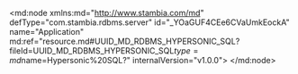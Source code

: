 <?xml version="1.0" encoding="UTF-8"?>
<md:node xmlns:md="http://www.stambia.com/md" defType="com.stambia.rdbms.server" id="_YOaGUF4CEe6CVaUmkEockA" name="Application" md:ref="resource.md#UUID_MD_RDBMS_HYPERSONIC_SQL?fileId=UUID_MD_RDBMS_HYPERSONIC_SQL$type=md$name=Hypersonic%20SQL?" internalVersion="v1.0.0">
  <attribute defType="com.stambia.rdbms.server.module" id="_YOjQbl4CEe6CVaUmkEockA" value="HSQL"/>
  <attribute defType="com.stambia.rdbms.server.user" id="_a5ZF4F4CEe6CVaUmkEockA" value="sa"/>
  <attribute defType="com.stambia.rdbms.server.driver" id="_a5ZF4V4CEe6CVaUmkEockA" value="org.hsqldb.jdbcDriver"/>
  <attribute defType="com.stambia.rdbms.server.designerAutoCommit" id="_a5ZF4l4CEe6CVaUmkEockA" value="true"/>
  <attribute defType="com.stambia.rdbms.server.url" id="_a5ZF414CEe6CVaUmkEockA" value="jdbc:hsqldb:hsql://localhost:62210"/>
  <node defType="com.stambia.rdbms.schema" id="_YbzCEF4CEe6CVaUmkEockA" name="HOTEL_MANAGEMENT">
    <attribute defType="com.stambia.rdbms.schema.name" id="_Yb8MAF4CEe6CVaUmkEockA" value="HOTEL_MANAGEMENT"/>
    <attribute defType="com.stambia.rdbms.schema.rejectMask" id="_Yb8MAV4CEe6CVaUmkEockA" value="R_[targetName]"/>
    <attribute defType="com.stambia.rdbms.schema.loadMask" id="_Yb8MAl4CEe6CVaUmkEockA" value="L[number]_[targetName]"/>
    <attribute defType="com.stambia.rdbms.schema.integrationMask" id="_Yb8MA14CEe6CVaUmkEockA" value="I_[targetName]"/>
  </node>
</md:node>